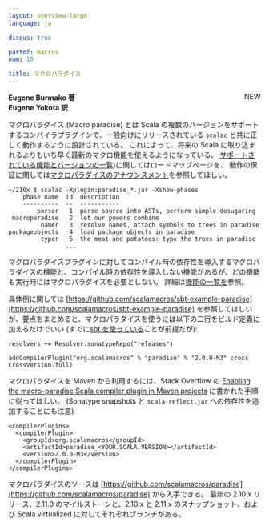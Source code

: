 ```yaml
---
layout: overview-large
language: ja

disqus: true

partof: macros
num: 10

title: マクロパラダイス
---
```

<span class="label success" style="float: right;">NEW</span>

**Eugene Burmako 著**<br>
**Eugene Yokota 訳**

マクロパラダイス (Macro paradise) とは Scala の複数のバージョンをサポートするコンパイラプラグインで、一般向けにリリースされている <code>scalac</code> と共に正しく動作するように設計されている。
これによって、将来の Scala に取り込まれるよりもいち早く最新のマクロ機能を使えるようになっている。
[サポートされている機能とバージョンの一覧](/ja/overviews/macros/roadmap.html))に関してはロードマップページを、
動作の保証に関しては[マクロパラダイスのアナウンスメント](http://scalamacros.org/news/2013/08/07/roadmap-for-macro-paradise.html)を参照してほしい。

    ~/210x $ scalac -Xplugin:paradise_*.jar -Xshow-phases
        phase name  id  description
        ----------  --  -----------
            parser   1  parse source into ASTs, perform simple desugaring
     macroparadise   2  let our powers combine
             namer   3  resolve names, attach symbols to trees in paradise
    packageobjects   4  load package objects in paradise
             typer   5  the meat and potatoes: type the trees in paradise
                    ...

マクロパラダイスプラグインに対してコンパイル時の依存性を導入するマクロパラダイスの機能と、コンパイル時の依存性を導入しない機能があるが、どの機能も実行時にはマクロパラダイスを必要としない。
詳細は[機能の一覧を](/ja/overviews/macros/roadmap.html)参照。

具体例に関しては [https://github.com/scalamacros/sbt-example-paradise](https://github.com/scalamacros/sbt-example-paradise) を参照してほしいが、要点をまとめると、マクロパラダイスを使うには以下の二行をビルド定義に加えるだけでいい
(すでに[sbt を使っている](/ja/overviews/macros/overview.html#using_macros_with_maven_or_sbt)ことが前提だが):

    resolvers += Resolver.sonatypeRepo("releases")

    addCompilerPlugin("org.scalamacros" % "paradise" % "2.0.0-M3" cross CrossVersion.full)

マクロパラダイスを Maven から利用するには、Stack Overflow の [Enabling the macro-paradise Scala compiler plugin in Maven projects](http://stackoverflow.com/questions/19086241/enabling-the-macro-paradise-scala-compiler-plugin-in-maven-projects) に書かれた手順に従ってほしい。
(Sonatype snapshots と `scala-reflect.jar` への依存性を追加することにも注意)

    <compilerPlugins>
      <compilerPlugin>
        <groupId>org.scalamacros</groupId>
        <artifactId>paradise_<YOUR.SCALA.VERSION></artifactId>
        <version>2.0.0-M3</version>
      </compilerPlugin>
    </compilerPlugins>

マクロパラダイスのソースは [https://github.com/scalamacros/paradise](https://github.com/scalamacros/paradise) から入手できる。
最新の 2.10.x リリース、2.11.0 のマイルストーンと、2.10.x と 2.11.x のスナップショット、および Scala virtualized に対してそれぞれブランチがある。

